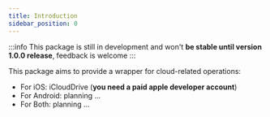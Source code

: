 ```yaml
---
title: Introduction
sidebar_position: 0
---
```


:::info
This package is still in development and won't **be stable until version 1.0.0 release**, feedback is welcome
:::

This package aims to provide a wrapper for cloud-related operations:
- For iOS: iCloudDrive (**you need a paid apple developer account**)
- For Android: planning ...
- For Both: planning ...
